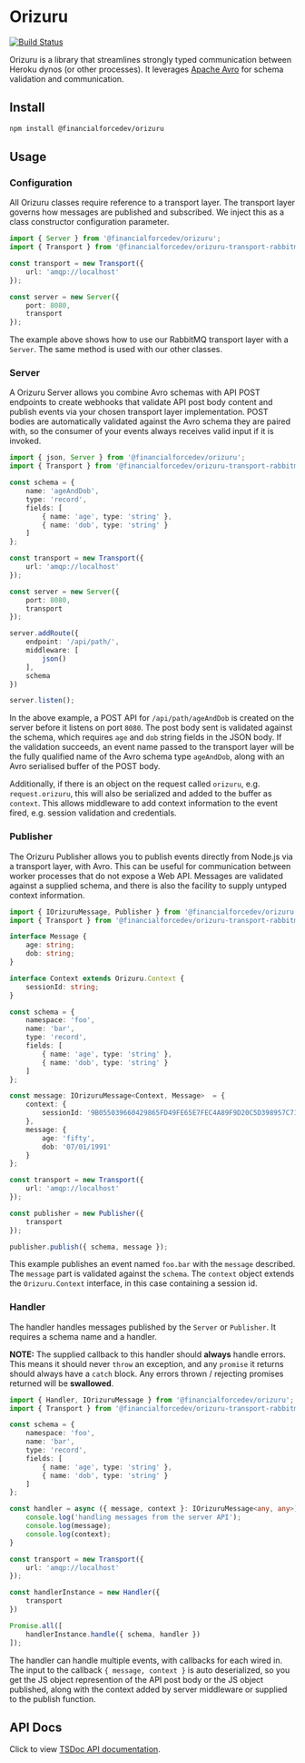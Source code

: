 # Orizuru

[![Build Status](https://travis-ci.org/financialforcedev/orizuru.svg?branch=master)](https://travis-ci.org/financialforcedev/orizuru)

Orizuru is a library that streamlines strongly typed communication between Heroku dynos (or other processes).
It leverages [Apache Avro](https://avro.apache.org/) for schema validation and communication.

## Install

```bash
npm install @financialforcedev/orizuru
```

## Usage

### Configuration

All Orizuru classes require reference to a transport layer. The transport layer governs how messages are published and 
subscribed. We inject this as a class constructor configuration parameter.

```typescript
import { Server } from '@financialforcedev/orizuru';
import { Transport } from '@financialforcedev/orizuru-transport-rabbitmq';

const transport = new Transport({
    url: 'amqp://localhost'
});

const server = new Server({
    port: 8080,
    transport
});
```

The example above shows how to use our RabbitMQ transport layer with a `Server`. The same method is used with our other classes.

### Server

A Orizuru Server allows you combine Avro schemas with API POST endpoints to create webhooks that validate API post body content and publish events via your chosen transport layer implementation. POST bodies are automatically validated against the Avro schema they are paired with, so the consumer of your events always receives valid input if it is invoked.

```typescript
import { json, Server } from '@financialforcedev/orizuru';
import { Transport } from '@financialforcedev/orizuru-transport-rabbitmq';

const schema = {
    name: 'ageAndDob',
    type: 'record',
    fields: [
        { name: 'age', type: 'string' },
        { name: 'dob', type: 'string' }
    ]
};

const transport = new Transport({
    url: 'amqp://localhost'
});

const server = new Server({
    port: 8080,
    transport
});

server.addRoute({
    endpoint: '/api/path/',
    middleware: [
        json()
    ],
    schema
})

server.listen();
```

In the above example, a POST API for `/api/path/ageAndDob` is created on the server before it listens on port `8080`. The post body sent is validated against the schema, which requires `age` and `dob` string fields in the JSON body. If the validation succeeds, an event name passed to the transport layer will be the fully qualified name of the Avro schema type `ageAndDob`, along with an Avro serialised buffer of the POST body.

Additionally, if there is an object on the request called `orizuru`, e.g. `request.orizuru`, this will also be serialized and added to the buffer as `context`. This allows middleware to add context information to the event fired, e.g. session validation and credentials.

### Publisher

The Orizuru Publisher allows you to publish events directly from Node.js via a transport layer, with Avro. This can be useful for communication between worker processes that do not expose a Web API. Messages are validated against a supplied schema, and there is also the facility to supply untyped context information.

```typescript
import { IOrizuruMessage, Publisher } from '@financialforcedev/orizuru';
import { Transport } from '@financialforcedev/orizuru-transport-rabbitmq';

interface Message {
    age: string;
    dob: string;
}

interface Context extends Orizuru.Context {
    sessionId: string;
}

const schema = {
    namespace: 'foo',
    name: 'bar',
    type: 'record',
    fields: [
        { name: 'age', type: 'string' },
        { name: 'dob', type: 'string' }
    ]
};

const message: IOrizuruMessage<Context, Message>  = {
    context: {
        sessionId: '​​​​​9B055039660429865FD49FE65E7FEC4A89F9D20C5D398957C71AFF41091CC276​​​​​'
    },
    message: {
        age: 'fifty',
        dob: '07/01/1991'
    }
};

const transport = new Transport({
    url: 'amqp://localhost'
});

const publisher = new Publisher({
    transport
});

publisher.publish({ schema, message });
```

This example publishes an event named `foo.bar` with the `message` described. The `message` part is validated against the `schema`. The `context` object extends the `Orizuru.Context` interface, in this case containing a session id.

### Handler

The handler handles messages published by the `Server` or `Publisher`. It requires a schema name and a handler.

**NOTE:** The supplied callback to this handler should **always** handle errors.
This means it should never `throw` an exception, and any `promise` it returns should always have a `catch` block. Any errors thrown / rejecting promises returned will be **swallowed**.

```typescript
import { Handler, IOrizuruMessage } from '@financialforcedev/orizuru';
import { Transport } from '@financialforcedev/orizuru-transport-rabbitmq';

const schema = {
    namespace: 'foo',
    name: 'bar',
    type: 'record',
    fields: [
        { name: 'age', type: 'string' },
        { name: 'dob', type: 'string' }
    ]
};

const handler = async ({ message, context }: IOrizuruMessage<any, any>) => {
    console.log('handling messages from the server API');
    console.log(message);
    console.log(context);
}

const transport = new Transport({
    url: 'amqp://localhost'
});

const handlerInstance = new Handler({
    transport
})

Promise.all([
    handlerInstance.handle({ schema, handler })
]);
```

The handler can handle multiple events, with callbacks for each wired in. The input to the callback `{ message, context }` is auto deserialized, so you get the JS object represention of the API post body or the JS object published, along with the context added by server middleware or supplied to the publish function.


## API Docs

Click to view [TSDoc API documentation](http://htmlpreview.github.io/?https://github.com/financialforcedev/orizuru/blob/master/doc/index.html).
